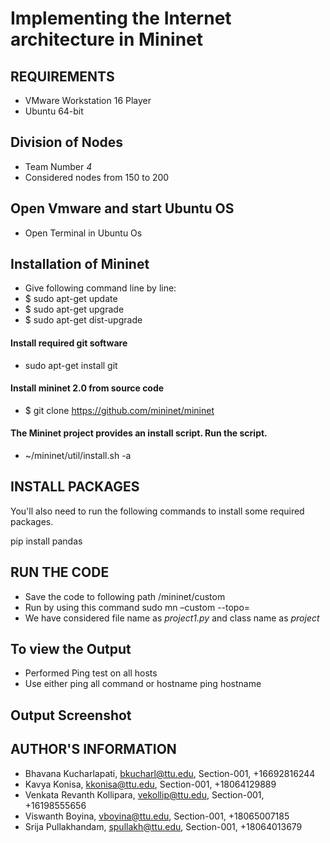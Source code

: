 # Implementing the Internet architecture in Mininet 
## REQUIREMENTS
* VMware Workstation 16 Player
* Ubuntu 64-bit
## Division of Nodes
* Team Number *4*
* Considered nodes from 150 to 200
## Open Vmware and start Ubuntu OS
* Open Terminal in Ubuntu Os

## Installation of Mininet
* Give following command line by line:
* $ sudo apt-get update
* $ sudo apt-get upgrade
* $ sudo apt-get dist-upgrade
#### Install required git software
* sudo apt-get install git
#### Install mininet 2.0 from source code
* $ git clone https://github.com/mininet/mininet
#### The Mininet project provides an install script. Run the script. 
* ~/mininet/util/install.sh -a


## INSTALL PACKAGES
You'll also need to run the following commands to install some required packages.  

 pip install pandas
 
 
 
## RUN THE CODE  
* Save the code to following path /mininet/custom  
* Run by using this command sudo mn –custom <python file name.py>  --topo=<class name>
* We have considered file name as *project1.py* and class name as *project*

## To view the Output
 * Performed Ping test on all hosts
 * Use either ping all command or hostname ping hostname
  
## Output Screenshot
  

## AUTHOR'S INFORMATION

* Bhavana Kucharlapati, bkucharl@ttu.edu, Section-001, +16692816244
*  Kavya Konisa, kkonisa@ttu.edu, Section-001, +18064129889
*   Venkata Revanth Kollipara, vekollip@ttu.edu, Section-001, +16198555656
*    Viswanth Boyina, vboyina@ttu.edu, Section-001, +18065007185
*    Srija Pullakhandam, spullakh@ttu.edu, Section-001, +18064013679
